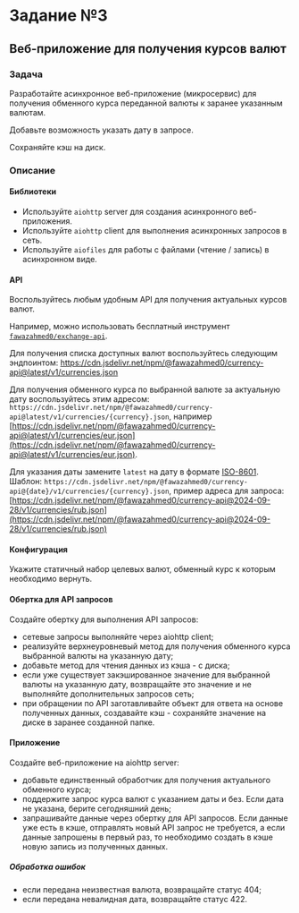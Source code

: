 # Задание №3

## Веб-приложение для получения курсов валют

### Задача

Разработайте асинхронное веб-приложение (микросервис)
для получения обменного курса переданной валюты к заранее указанным валютам.

Добавьте возможность указать дату в запросе.

Сохраняйте кэш на диск.

### Описание

#### Библиотеки

- Используйте `aiohttp` server для создания асинхронного веб-приложения.
- Используйте `aiohttp` client для выполнения асинхронных запросов в сеть.
- Используйте `aiofiles` для работы с файлами (чтение / запись) в асинхронном виде.

#### API

Воспользуйтесь любым удобным API для получения актуальных курсов валют.

Например, можно использовать
бесплатный инструмент [`fawazahmed0/exchange-api`](https://github.com/fawazahmed0/exchange-api).

Для получения списка доступных валют воспользуйтесь следующим
эндпоинтом: https://cdn.jsdelivr.net/npm/@fawazahmed0/currency-api@latest/v1/currencies.json

Для получения обменного курса по выбранной валюте за актуальную дату воспользуйтесь этим адресом:
`https://cdn.jsdelivr.net/npm/@fawazahmed0/currency-api@latest/v1/currencies/{currency}.json`,
например [https://cdn.jsdelivr.net/npm/@fawazahmed0/currency-api@latest/v1/currencies/eur.json](https://cdn.jsdelivr.net/npm/@fawazahmed0/currency-api@latest/v1/currencies/eur.json).

Для указания даты замените `latest` на дату в формате [ISO-8601](https://en.wikipedia.org/wiki/ISO_8601).
Шаблон: `https://cdn.jsdelivr.net/npm/@fawazahmed0/currency-api@{date}/v1/currencies/{currency}.json`,
пример адреса для
запроса: [https://cdn.jsdelivr.net/npm/@fawazahmed0/currency-api@2024-09-28/v1/currencies/rub.json](https://cdn.jsdelivr.net/npm/@fawazahmed0/currency-api@2024-09-28/v1/currencies/rub.json)

#### Конфигурация

Укажите статичный набор целевых валют, обменный курс к которым необходимо вернуть.

#### Обертка для API запросов

Создайте обертку для выполнения API запросов:

- сетевые запросы выполняйте через aiohttp client;
- реализуйте верхнеуровневый метод для получения обменного курса выбранной валюты на указанную дату;
- добавьте метод для чтения данных из кэша - с диска;
- если уже существует закэшированное значение для выбранной валюты на указанную дату,
  возвращайте это значение и не выполняйте дополнительных запросов сеть;
- при обращении по API заготавливайте объект для ответа на основе полученных данных,
  создавайте кэш - сохраняйте значение на диске в заранее созданной папке.

#### Приложение

Создайте веб-приложение на aiohttp server:

- добавьте единственный обработчик для получения актуального обменного курса;
- поддержите запрос курса валют с указанием даты и без. Если дата не указана, берите сегодняшний день;
- запрашивайте данные через обертку для API запросов. Если данные уже есть в кэше,
  отправлять новый API запрос не требуется, а если данные запрошены в первый раз,
  то необходимо создать в кэше новую запись из полученных данных.

##### Обработка ошибок

- если передана неизвестная валюта, возвращайте статус 404;
- если передана невалидная дата, возвращайте статус 422.
